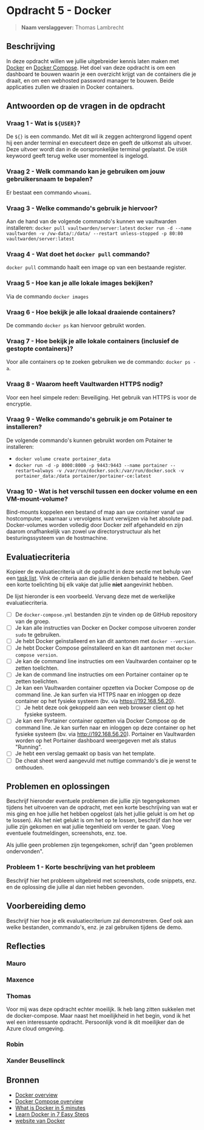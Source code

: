 # Opdracht 5 - Docker
> **Naam verslaggever:** Thomas Lambrecht

## Beschrijving
In deze opdracht willen we jullie uitgebreider kennis laten maken met [Docker](https://www.docker.com/) en [Docker Compose](https://docs.docker.com/compose/). Het doel van deze opdracht is om een dashboard te bouwen waarin je een overzicht krijgt van de containers die je draait, en om een webhosted password manager te bouwen. Beide applicaties zullen we draaien in Docker containers.

## Antwoorden op de vragen in de opdracht

### Vraag 1 - Wat is `${USER}`?

De `${}` is een commando. Met dit wil ik zeggen achtergrond liggend opent hij een ander terminal en executeert deze en geeft de uitkomst als uitvoer. Deze uitvoer wordt dan in de oorspronkelijke terminal geplaatst. De `USER` keywoord geeft terug welke user momenteel is ingelogd.   

### Vraag 2 - Welk commando kan je gebruiken om jouw gebruikersnaam te bepalen?

Er bestaat een commando `whoami`.

### Vraag 3 - Welke commando's gebruik je hiervoor?

Aan de hand van de volgende commando's kunnen we vaultwarden installeren:
`docker pull vaultwarden/server:latest`
`docker run -d --name vaultwarden -v /vw-data/:/data/ --restart unless-stopped -p 80:80 vaultwarden/server:latest`
### Vraag 4 - Wat doet het `docker pull` commando?

`docker pull` commando haalt een image op van een bestaande register.
### Vraag 5 - Hoe kan je alle lokale images bekijken?

Via de commando `docker images`
### Vraag 6 - Hoe bekijk je alle lokaal draaiende containers?

De commando `docker ps` kan hiervoor gebruikt worden.
### Vraag 7 - Hoe bekijk je alle lokale containers (inclusief de gestopte containers)?

Voor alle containers op te zoeken gebruiken we de commando: `docker ps -a`.
### Vraag 8 - Waarom heeft Vaultwarden HTTPS nodig?

Voor een heel simpele reden: Beveiliging. Het gebruik van HTTPS is voor de encryptie. 
### Vraag 9 - Welke commando's gebruik je om Potainer te installeren?

De volgende commando's kunnen gebruikt worden om Potainer te installeren:
-  `docker volume create portainer_data`
- `docker run -d -p 8000:8000 -p 9443:9443 --name portainer --restart=always -v /var/run/docker.sock:/var/run/docker.sock -v portainer_data:/data portainer/portainer-ce:latest`
### Vraag 10 - Wat is het verschil tussen een docker volume en een VM-mount-volume?

Bind-mounts koppelen een bestand of map aan uw container vanaf uw hostcomputer, waarnaar u vervolgens kunt verwijzen via het absolute pad. Docker-volumes worden volledig door Docker zelf afgehandeld en zijn daarom onafhankelijk van zowel uw directorystructuur als het besturingssysteem van de hostmachine.

## Evaluatiecriteria

Kopieer de evaluatiecriteria uit de opdracht in deze sectie met behulp van een [task list](https://docs.github.com/en/get-started/writing-on-github/getting-started-with-writing-and-formatting-on-github/basic-writing-and-formatting-syntax#task-lists). Vink de criteria aan die jullie denken behaald te hebben. Geef een korte toelichting bij elk vakje dat jullie **niet** aangevinkt hebben.

De lijst hieronder is een voorbeeld. Vervang deze met de werkelijke evaluatiecriteria.

- [ ] De `docker-compose.yml` bestanden zijn te vinden op de GitHub repository van de groep.
- [ ] Je kan alle instructies van Docker en Docker compose uitvoeren zonder `sudo` te gebruiken.
- [ ] Je hebt Docker geïnstalleerd en kan dit aantonen met `docker --version`.
- [ ] Je hebt Docker Compose geïnstalleerd en kan dit aantonen met `docker compose version`.
- [ ] Je kan de command line instructies om een Vaultwarden container op te zetten toelichten.
- [ ] Je kan de command line instructies om een Portainer container op te zetten toelichten.
- [ ] Je kan een Vaultwarden container opzetten via Docker Compose op de command line. Je kan surfen via HTTPS naar en inloggen op deze container op het fysieke systeem (bv. via <https://192.168.56.20>).
  - [ ] Je hebt deze ook gekoppeld aan een web browser client op het fysieke systeem.
- [ ] Je kan een Portainer container opzetten via Docker Compose op de command line. Je kan surfen naar en inloggen op deze container op het fysieke systeem (bv. via <http://192.168.56.20>). Portainer en Vaultwarden worden op het Portainer dashboard weergegeven met als status "Running".
- [ ] Je hebt een verslag gemaakt op basis van het template.
- [ ] De cheat sheet werd aangevuld met nuttige commando's die je wenst te onthouden.

## Problemen en oplossingen

Beschrijf hieronder eventuele problemen die jullie zijn tegengekomen tijdens het uitvoeren van de opdracht, met een korte beschrijving van wat er mis ging en hoe jullie het hebben opgelost (als het jullie gelukt is om het op te lossen). Als het niet gelukt is om het op te lossen, beschrijf dan hoe ver jullie zijn gekomen en wat jullie tegenhield om verder te gaan. Voeg eventuele foutmeldingen, screenshots, enz. toe.

Als jullie geen problemen zijn tegengekomen, schrijf dan "geen problemen ondervonden".

### Probleem 1 - Korte beschrijving van het probleem

Beschrijf hier het probleem uitgebreid met screenshots, code snippets, enz. en de oplossing die jullie al dan niet hebben gevonden.

## Voorbereiding demo

Beschrijf hier hoe je elk evaluatiecriterium zal demonstreren. Geef ook aan welke bestanden, commando's, enz. je zal gebruiken tijdens de demo.

## Reflecties

### Mauro


### Maxence


### Thomas

Voor mij was deze opdracht echter moeilijk. Ik heb lang zitten sukkelen met de docker-compose. Maar naast het moeilijkheid in het begin, vond ik het wel een interessante opdracht. Persoonlijk vond ik dit moeilijker dan de Azure cloud omgeving.
### Robin


### Xander Beusellinck


## Bronnen

- [Docker overview](https://docs.docker.com/get-started/overview/)
- [Docker Compose overview](https://docs.docker.com/compose/)
- [What is Docker in 5 minutes](https://www.youtube.com/watch?v=_dfLOzuIg2o)
- [Learn Docker in 7 Easy Steps](https://www.youtube.com/watch?v=gAkwW2tuIqE)
- [website van Docker](https://docs.docker.com/engine/install/#server) 